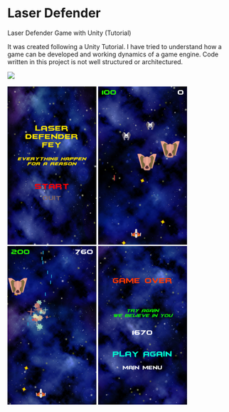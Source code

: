 # Laser Defender
Laser Defender Game with Unity (Tutorial)

It was created following a Unity Tutorial. I have tried to understand how a game can be developed and working dynamics of a game engine. Code written in this project is not well structured or architectured.

![](https://github.com/feyil/LaserDefender/blob/master/Screenshots/Laser%20Defender%20Mobile%204.png=360x640)

<img src="https://github.com/feyil/LaserDefender/blob/master/Screenshots/Laser%20Defender%20Mobile%204.png" alt="pic1" width="200"/>
<img src="https://github.com/feyil/LaserDefender/blob/master/Screenshots/Laser%20Defender%20Mobile%201.png" alt="pic1" width="200"/>
<img src="https://github.com/feyil/LaserDefender/blob/master/Screenshots/Laser%20Defender%20Mobile%202.png" alt="pic1" width="200"/>
<img src="https://github.com/feyil/LaserDefender/blob/master/Screenshots/Laser%20Defender%20Mobile%203.png" alt="pic1" width="200"/>



